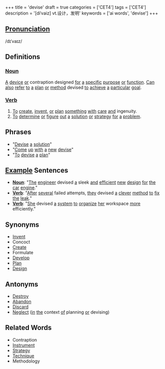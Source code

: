 +++
title = 'devise'
draft = true
categories = ['CET4']
tags = ['CET4']
description = '[diˈvaiz] vt.设计，发明'
keywords = ['ai words', 'devise']
+++

## [Pronunciation](/post/pronunciation/)
/dɪˈvaɪz/

## Definitions
### [Noun](/post/noun/)
[A](/post/a/) [device](/post/device/) [or](/post/or/) contraption designed [for](/post/for/) [a](/post/a/) [specific](/post/specific/) [purpose](/post/purpose/) [or](/post/or/) [function](/post/function/). [Can](/post/can/) [also](/post/also/) [refer](/post/refer/) [to](/post/to/) [a](/post/a/) [plan](/post/plan/) [or](/post/or/) [method](/post/method/) devised [to](/post/to/) [achieve](/post/achieve/) [a](/post/a/) [particular](/post/particular/) [goal](/post/goal/).

### [Verb](/post/verb/)
1. [To](/post/to/) [create](/post/create/), [invent](/post/invent/), [or](/post/or/) [plan](/post/plan/) [something](/post/something/) [with](/post/with/) [care](/post/care/) [and](/post/and/) ingenuity.
2. [To](/post/to/) [determine](/post/determine/) [or](/post/or/) [figure](/post/figure/) [out](/post/out/) [a](/post/a/) [solution](/post/solution/) [or](/post/or/) [strategy](/post/strategy/) [for](/post/for/) [a](/post/a/) [problem](/post/problem/).

## Phrases
- "[Devise](/post/devise/) [a](/post/a/) [solution](/post/solution/)"
- "[Come](/post/come/) [up](/post/up/) [with](/post/with/) [a](/post/a/) [new](/post/new/) [devise](/post/devise/)"
- "[To](/post/to/) [devise](/post/devise/) [a](/post/a/) [plan](/post/plan/)"

## [Example](/post/example/) Sentences
- **[Noun](/post/noun/)**: "[The](/post/the/) [engineer](/post/engineer/) devised [a](/post/a/) sleek [and](/post/and/) [efficient](/post/efficient/) [new](/post/new/) [design](/post/design/) [for](/post/for/) [the](/post/the/) [car](/post/car/) [engine](/post/engine/)."
- **[Verb](/post/verb/)**: "[After](/post/after/) [several](/post/several/) failed attempts, [they](/post/they/) devised [a](/post/a/) [clever](/post/clever/) [method](/post/method/) [to](/post/to/) [fix](/post/fix/) [the](/post/the/) [leak](/post/leak/)."
- **[Verb](/post/verb/)**: "[She](/post/she/) devised [a](/post/a/) [system](/post/system/) [to](/post/to/) [organize](/post/organize/) [her](/post/her/) workspace [more](/post/more/) efficiently."

## Synonyms
- [Invent](/post/invent/)
- Concoct
- [Create](/post/create/)
- Formulate
- [Develop](/post/develop/)
- [Plan](/post/plan/)
- [Design](/post/design/)

## Antonyms
- [Destroy](/post/destroy/)
- [Abandon](/post/abandon/)
- [Discard](/post/discard/)
- [Neglect](/post/neglect/) ([in](/post/in/) [the](/post/the/) context [of](/post/of/) planning [or](/post/or/) devising)

## Related Words
- Contraption
- [Instrument](/post/instrument/)
- [Strategy](/post/strategy/)
- [Technique](/post/technique/)
- Methodology
